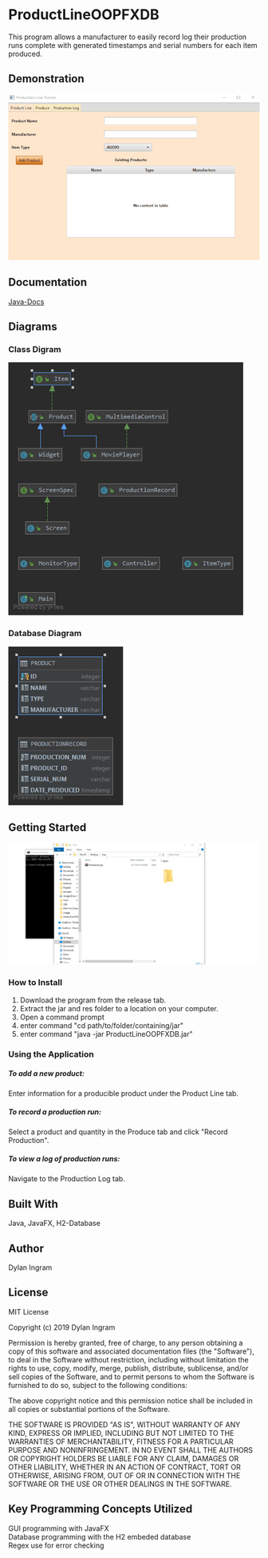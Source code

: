 # ProductLineOOPFXDB
This program allows a manufacturer to easily record log their production runs complete with generated timestamps and serial numbers for each item produced.
## Demonstration
![](images/demo.gif)
## Documentation
[Java-Docs](https://dingram91.github.io/ProductLineOOPFXDB/)
## Diagrams
### Class Digram
![](images/classDiagram.PNG)
### Database Diagram
![](images/databaseDiagram.png)
## Getting Started
![](images/install.gif)
### How to Install
1. Download the program from the release tab.
2. Extract the jar and res folder to a location on your computer.
3. Open a command prompt
4. enter command "cd path/to/folder/containing/jar"
5. enter command "java -jar ProductLineOOPFXDB.jar"

### Using the Application
##### To add a new product:  
  Enter information for a producible product under the Product Line tab.  
##### To record a production run:  
  Select a product and quantity in the Produce tab and click "Record Production".  
##### To view a log of production runs:  
  Navigate to the Production Log tab.  

## Built With
Java, JavaFX, H2-Database

## Author
Dylan Ingram
## License
MIT License

Copyright (c) 2019 Dylan Ingram

Permission is hereby granted, free of charge, to any person obtaining a copy of this software and associated documentation files (the "Software"), to deal in the Software without restriction, including without limitation the rights to use, copy, modify, merge, publish, distribute, sublicense, and/or sell copies of the Software, and to permit persons to whom the Software is furnished to do so, subject to the following conditions:

The above copyright notice and this permission notice shall be included in all copies or substantial portions of the Software.

THE SOFTWARE IS PROVIDED "AS IS", WITHOUT WARRANTY OF ANY KIND, EXPRESS OR IMPLIED, INCLUDING BUT NOT LIMITED TO THE WARRANTIES OF MERCHANTABILITY, FITNESS FOR A PARTICULAR PURPOSE AND NONINFRINGEMENT. IN NO EVENT SHALL THE AUTHORS OR COPYRIGHT HOLDERS BE LIABLE FOR ANY CLAIM, DAMAGES OR OTHER LIABILITY, WHETHER IN AN ACTION OF CONTRACT, TORT OR OTHERWISE, ARISING FROM, OUT OF OR IN CONNECTION WITH THE SOFTWARE OR THE USE OR OTHER DEALINGS IN THE SOFTWARE.

## Key Programming Concepts Utilized
GUI programming with JavaFX  
Database programming with the H2 embeded database  
Regex use for error checking  
